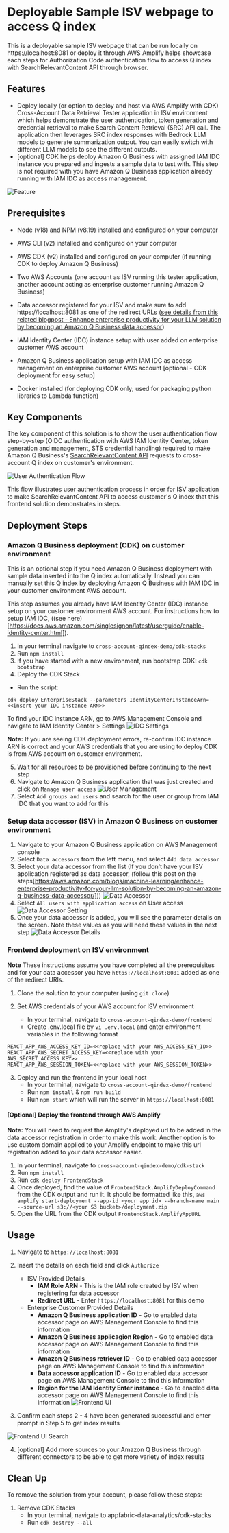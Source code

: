 # Deployable Sample ISV webpage to access Q index

This is a deployable sample ISV webpage that can be run locally on https://localhost:8081 or deploy it through AWS Amplify helps showcase each steps for Authorization Code authentication flow to access Q index with SearchRelevantContent API through browser.

## Features

- Deploy locally (or option to deploy and host via AWS Amplify with CDK) Cross-Account Data Retrieval Tester application in ISV environment which helps demonstrate the user authentication, token generation and credential retrieval to make Search Content Retrieval (SRC) API call. The application then leverages SRC index responses with Bedrock LLM models to generate summarization output. You can easily switch with different LLM models to see the different outputs.
- [optional] CDK helps deploy Amazon Q Business with assigned IAM IDC instance you prepared and ingests a sample data to test with. This step is not required with you have Amazon Q Business application already running with IAM IDC as access management.

![Feature](/assets/feature-image.png)

## Prerequisites

- Node (v18) and NPM (v8.19) installed and configured on your computer
- AWS CLI (v2) installed and configured on your computer
- AWS CDK (v2) installed and configured on your computer (if running CDK to deploy Amazon Q Business)

- Two AWS Accounts (one account as ISV running this tester application, another account acting as enterprise customer running Amazon Q Business)
- Data accessor registered for your ISV and make sure to add https://localhost:8081 as one of the redirect URLs ([see details from this related blogpost - Enhance enterprise productivity for your LLM solution by becoming an Amazon Q Business data accessor](https://aws.amazon.com/blogs/machine-learning/enhance-enterprise-productivity-for-your-llm-solution-by-becoming-an-amazon-q-business-data-accessor/))
- IAM Identity Center (IDC) instance setup with user added on enterprise customer AWS account
- Amazon Q Business application setup with IAM IDC as access management on enterprise customer AWS account [optional - CDK deployment for easy setup]
- Docker installed (for deploying CDK only; used for packaging python libraries to Lambda function)

## Key Components

The key component of this solution is to show the user authentication flow step-by-step (OIDC authentication with AWS IAM Identity Center, token generation and management, STS credential handling) required to make Amazon Q Business's [SearchRelevantContent API](https://docs.aws.amazon.com/amazonq/latest/api-reference/API_SearchRelevantContent.html) requests to cross-account Q index on customer's environment.

![User Authentication Flow](/assets/authentication-flow.png)

This flow illustrates user authentication process in order for ISV application to make SearchRelevantContent API to access customer's Q index that this frontend solution demonstrates in steps.

## Deployment Steps

### Amazon Q Business deployment (CDK) on customer environment

This is an optional step if you need Amazon Q Business deployment with sample data inserted into the Q index automatically. Instead you can manually set this Q index by deploying Amazon Q Business with IAM IDC in your customer environment AWS account. 

This step assumes you already have IAM Identity Center (IDC) instance setup on your customer environment AWS account. For instructions how to setup IAM IDC, ((see here)[https://docs.aws.amazon.com/singlesignon/latest/userguide/enable-identity-center.html]).

1. In your terminal navigate to `cross-account-qindex-demo/cdk-stacks`
2. Run `npm install`
3. If you have started with a new environment, run bootstrap CDK: `cdk bootstrap`
4. Deploy the CDK Stack
- Run the script: 
```
cdk deploy EnterpriseStack --parameters IdentityCenterInstanceArn=<<insert your IDC instance ARN>>
```
To find your IDC instance ARN, go to AWS Management Console and navigate to IAM Identity Center > Settings
![IDC Settings](/assets/IDC-Setting.png)

**Note:** If you are seeing CDK deployment errors, re-confirm IDC instance ARN is correct and your AWS credentials that you are using to deploy CDK is from AWS account on customer environment.

5. Wait for all resources to be provisioned before continuing to the next step
6. Navigate to Amazon Q Business application that was just created and click on `Manage user access`
![User Management](/assets/qbusiness-user-management.png)
7. Select `Add groups and users` and search for the user or group from IAM IDC that you want to add for this

### Setup data accessor (ISV) in Amazon Q Business on customer environment

1. Navigate to your Amazon Q Business application on AWS Management console 
2. Select `Data accessors` from the left menu, and select `Add data accessor`
3. Select your data accessor from the list (If you don't have your ISV application registered as data accessor, (follow this post on the steps[https://aws.amazon.com/blogs/machine-learning/enhance-enterprise-productivity-for-your-llm-solution-by-becoming-an-amazon-q-business-data-accessor/]))
![Data Accessor](/assets/data-accessor-setup.png)
4. Select `All users with application access` on User access
![Data Accessor Setting](/assets/data-accessor-setup2.png)
5. Once your data accessor is added, you will see the parameter details on the screen. Note these values as you will need these values in the next step
![Data Accessor Details](assets/data-accessor-setup3.png)

### Frontend deployment on ISV environment

**Note** These instructions assume you have completed all the prerequisites and for your data accessor you have `https://localhost:8081` added as one of the redirect URIs.

1. Clone the solution to your computer (using `git clone`)

2. Set AWS credentials of your AWS account for ISV environment
    - In your terminal, navigate to `cross-account-qindex-demo/frontend`
    - Create .env.local file by `vi .env.local` and enter environment variables in the following format
```
REACT_APP_AWS_ACCESS_KEY_ID=<<replace with your AWS_ACCESS_KEY_ID>>
REACT_APP_AWS_SECRET_ACCESS_KEY=<<replace with your AWS_SECRET_ACCESS_KEY>>
REACT_APP_AWS_SESSION_TOKEN=<<replace with your AWS_SESSION_TOKEN>>
```

3. Deploy and run the frontend in your local host
    - In your terminal, navigate to `cross-account-qindex-demo/frontend`
    - Run `npm install` & `npm run build`
    - Run `npm start` which will run the server in `https://localhost:8081`

#### [Optional] Deploy the frontend through AWS Amplify

**Note:** You will need to request the Amplify's deployed url to be added in the data accessor registration in order to make this work. Another option is to use custom domain applied to your Amplify endpoint to make this url registration added to your data accessor easier.

1. In your terminal, navigate to `cross-account-qindex-demo/cdk-stack`
2. Run `npm install`
3. Run `cdk deploy FrontendStack`
4. Once deployed, find the value of `FrontendStack.AmplifyDeployCommand` from the CDK output and run it. It should be formatted like this, `aws amplify start-deployment --app-id <your app id> --branch-name main --source-url s3://<your S3 bucket>/deployment.zip`
6. Open the URL from the CDK output `FrontendStack.AmplifyAppURL`


## Usage

1. Navigate to `https://localhost:8081`

2. Insert the details on each field and click `Authorize`
    - ISV Provided Details
        - **IAM Role ARN** - This is the IAM role created by ISV when registering for data accessor
        - **Redirect URL** - Enter `https://localhost:8081` for this demo
    - Enterprise Customer Provided Details
        - **Amazon Q Business application ID** - Go to enabled data accessor page on AWS Management Console to find this information
        - **Amazon Q Business applicagion Region** - Go to enabled data accessor page on AWS Management Console to find this information
        - **Amazon Q Business retriever ID** - Go to enabled data accessor page on AWS Management Console to find this information
        - **Data accessor application ID** - Go to enabled data accessor page on AWS Management Console to find this information
        - **Region for the IAM Identity Enter instance** - Go to enabled data accessor page on AWS Management Console to find this information
![Frontend UI](assets/frontend-ui1.png)

3. Confirm each steps 2 - 4 have been generated successful and enter prompt in Step 5 to get index results

![Frontend UI Search](assets/frontend-ui2.png)

4. [optional] Add more sources to your Amazon Q Business through different connectors to be able to get more variety of index results

## Clean Up

To remove the solution from your account, please follow these steps:

1. Remove CDK Stacks
    - In your terminal, navigate to appfabric-data-analytics/cdk-stacks
    - Run `cdk destroy --all`
